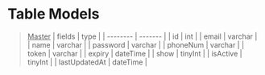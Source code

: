 # Table Models

> <u>Master</u>
> | fields | type |
> | -------- | ------- |
> | id | int |
> | email | varchar |
> | name | varchar |
> | password | varchar |
> | phoneNum | varchar |
> | token | varchar |
> | expiry | dateTime |
> | show | tinyInt |
> | isActive | tinyInt |
> | lastUpdatedAt | dateTime |
